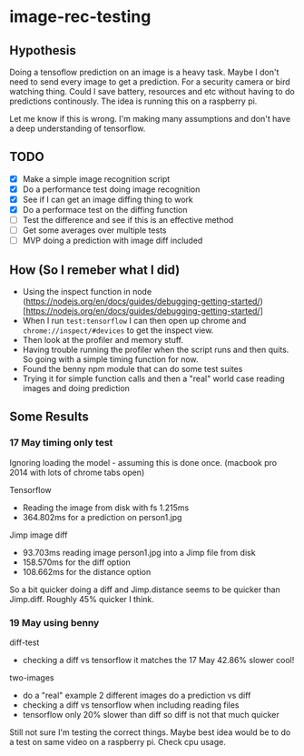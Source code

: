 # image-rec-testing

## Hypothesis 

Doing a tensoflow prediction on an image is a heavy task. Maybe I don't need to send every image to get a prediction. For a security camera or bird watching thing. Could I save battery, resources and etc without having to do predictions continously.
The idea is running this on a raspberry pi.

Let me know if this is wrong. I'm making many assumptions and don't have a deep understanding of tensorflow.

## TODO

- [x] Make a simple image recognition script
- [x] Do a performance test doing image recognition 
- [x] See if I can get an image diffing thing to work
- [x] Do a performace test on the diffing function
- [ ] Test the difference and see if this is an effective method
- [ ] Get some averages over multiple tests
- [ ] MVP doing a prediction with image diff included

## How (So I remeber what I did)

- Using the inspect function in node (https://nodejs.org/en/docs/guides/debugging-getting-started/)[https://nodejs.org/en/docs/guides/debugging-getting-started/]
- When I run ```test:tensorflow``` I can then open up chrome and ```chrome://inspect/#devices``` to get the inspect view.
- Then look at the profiler and memory stuff.
- Having trouble running the profiler when the script runs and then quits. So going with a simple timing function for now.
- Found the benny npm module that can do some test suites
- Trying it for simple function calls and then a "real" world case reading images and doing prediction

## Some Results

### 17 May timing only test

Ignoring loading the model - assuming this is done once.
(macbook pro 2014 with lots of chrome tabs open)

Tensorflow
- Reading the image from disk with fs 1.215ms
- 364.802ms for a prediction on person1.jpg 

Jimp image diff
- 93.703ms reading image person1.jpg into a Jimp file from disk
- 158.570ms for the diff option
- 108.662ms for the distance option

So a bit quicker doing a diff and Jimp.distance seems to be quicker than Jimp.diff. Roughly 45% quicker I think.

### 19 May using benny

diff-test
- checking a diff vs tensorflow it matches the 17 May 42.86% slower cool!

two-images
- do a "real" example 2 different images do a prediction vs diff
- checking a diff vs tensorflow when including reading files
- tensorflow only 20% slower than diff so diff is not that much quicker

Still not sure I'm testing the correct things. Maybe best idea would be to do a test on same video on a raspberry pi. Check cpu usage.
